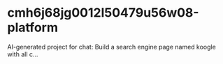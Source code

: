 # cmh6j68jg0012l50479u56w08-platform
AI-generated project for chat: Build a search engine page named koogle with all c...
